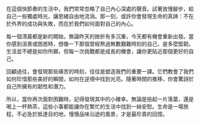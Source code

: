 在這個快節奏的生活中，我們常常忽略了自己內心深處的聲音。試著放慢腳步，給自己一些獨處時光，讓思緒自由地流淌。那一刻，或許你會發現生命的真諦：不在於外界的成功與失敗，而在於我們如何面對自己的內心。

每一個清晨都是新的開始，無論昨天的挫折有多沉重，今天都有機會重新出發。當你感到沮喪或困惑時，想像一下那個曾經熬過無數艱難時刻的自己，是多麼堅韌。生活並不總是如你所願，但每一次挑戰都是成長的機會，讓你更貼近那個更好的自己。

回顧過往，會發現那些痛苦的時刻，往往是塑造我們的重要一課。它們教會了我們如何珍惜那些美好的瞬間，如何在逆境中找到光亮。隨著時間的推移，你會驚訝於自己所擁有的韌性和潛力。

所以，當你再次面對困難時，記得發現其中的小確幸。無論是撿起一片落葉，還是喝上一杯熱茶，這些小事都能讓你在繁忙的生活中找到一絲安慰。生命是一場旅程，不必急於抵達目的地，慢慢品味沿途的風景，才是最珍貴的回憶。